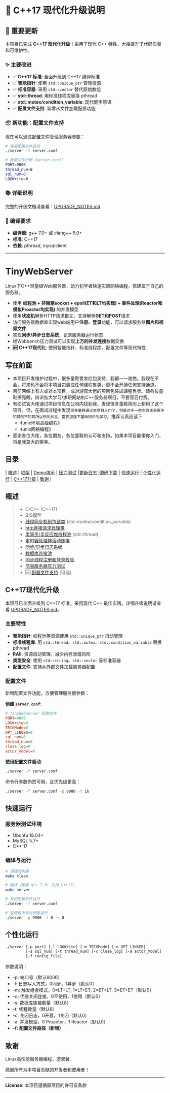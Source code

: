 # 📢 C++17 现代化升级说明

## 🎉 重要更新

本项目已完成 **C++17 现代化升级**！采用了现代 C++ 特性，大幅提升了代码质量和可维护性。

### ✨ 主要改进

- ✅ **C++17 标准**: 全面升级到 C++17 编译标准
- ✅ **智能指针**: 使用 `std::unique_ptr` 管理资源
- ✅ **标准容器**: 采用 `std::vector` 替代原始数组
- ✅ **std::thread**: 用标准线程库替换 pthread
- ✅ **std::mutex/condition_variable**: 现代同步原语
- ✅ **配置文件支持**: 新增从文件加载配置功能

### 📦 新功能：配置文件支持

现在可以通过配置文件管理服务器参数：

```bash
# 使用配置文件启动
./server -f server.conf

# 配置文件示例（server.conf）
PORT=9006
thread_num=8
sql_num=8
LOGWrite=0
```

### 📚 详细说明

完整的升级文档请查看：[UPGRADE_NOTES.md](./UPGRADE_NOTES.md)

### 🔧 编译要求

- **编译器**: g++ 7.0+ 或 clang++ 5.0+
- **标准**: C++17
- **依赖**: pthread, mysqlclient

---

# TinyWebServer

Linux下C++轻量级Web服务器，助力初学者快速实践网络编程，搭建属于自己的服务器。

* 使用 **线程池 + 非阻塞socket + epoll(ET和LT均实现) + 事件处理(Reactor和模拟Proactor均实现)** 的并发模型
* 使用**状态机**解析HTTP请求报文，支持解析**GET和POST**请求
* 访问服务器数据库实现web端用户**注册、登录**功能，可以请求服务器**图片和视频文件**
* 实现**同步/异步日志系统**，记录服务器运行状态
* 经Webbench压力测试可以实现**上万的并发连接**数据交换
* **🆕 C++17现代化**: 使用智能指针、标准线程库、配置文件等现代特性

## 写在前面

* 本项目开发维护过程中，很多童鞋曾发红包支持，我都一一谢绝。我现在不会，将来也不会将本项目包装成任何课程售卖，更不会开通任何支持通道。
* 目前网络上有人或对本项目，或对游双大佬的项目包装成课程售卖。请各位童鞋擦亮眼，辨识各大学习/求职网站的C++服务器项目，不要盲目付费。
* 有面试官大佬通过项目信息在公司内找到我，发现很多童鞋简历上都用了这个项目。但，在面试过程中发现`很多童鞋通过本项目入门了，但是对于一些东西还是属于知其然不知其所以然的状态，需要加强下基础知识的学习`，推荐认真阅读下
    * 《unix环境高级编程》
    * 《unix网络编程》
* 感谢各位大佬，各位朋友，各位童鞋的认可和支持。如果本项目能带你入门，将是我莫大的荣幸。

## 目录

| [概述](#概述) | [框架](#框架) | [Demo演示](#Demo演示) | [压力测试](#压力测试) |[更新日志](#更新日志) |[源码下载](#源码下载) | [快速运行](#快速运行) | [个性化运行](#个性化运行) | [C++17升级](#C++17现代化升级) | [致谢](#致谢) |

## 概述

> * C/C++ (C++17)
> * B/S模型
> * [线程同步机制包装类](https://github.com/qinguoyi/TinyWebServer/tree/master/lock) (std::mutex/condition_variable)
> * [http连接请求处理类](https://github.com/qinguoyi/TinyWebServer/tree/master/http)
> * [半同步/半反应堆线程池](https://github.com/qinguoyi/TinyWebServer/tree/master/threadpool) (std::thread)
> * [定时器处理非活动连接](https://github.com/qinguoyi/TinyWebServer/tree/master/timer)
> * [同步/异步日志系统](https://github.com/qinguoyi/TinyWebServer/tree/master/log)  
> * [数据库连接池](https://github.com/qinguoyi/TinyWebServer/tree/master/CGImysql) 
> * [同步线程注册和登录校验](https://github.com/qinguoyi/TinyWebServer/tree/master/CGImysql) 
> * [简易服务器压力测试](https://github.com/qinguoyi/TinyWebServer/tree/master/test_presure)
> * 🆕 [配置文件支持](#配置文件) (可选)

## C++17现代化升级

本项目已全面升级到 C++17 标准，采用现代 C++ 最佳实践。详细升级说明请查看 [UPGRADE_NOTES.md](./UPGRADE_NOTES.md)。

### 主要特性

- **智能指针**: 线程池等资源使用 `std::unique_ptr` 自动管理
- **标准线程库**: 用 `std::thread`、`std::mutex`、`std::condition_variable` 替换 pthread
- **RAII**: 资源自动管理，减少内存泄漏风险
- **类型安全**: 使用 `std::string`、`std::vector` 等标准容器
- **配置文件**: 支持从外部文件加载服务器配置

### 配置文件

新增配置文件功能，方便管理服务器参数：

**创建 `server.conf`**:
```ini
# TinyWebServer 配置文件
PORT=9006
LOGWrite=0
TRIGMode=0
OPT_LINGER=0
sql_num=8
thread_num=8
close_log=0
actor_model=0
```

**使用配置文件启动**:
```bash
./server -f server.conf
```

命令行参数仍然可用，且优先级更高：
```bash
./server -f server.conf -p 8080 -t 16
```

## 快速运行

### 服务器测试环境
* Ubuntu 18.04+
* MySQL 5.7+
* C++ 17

### 编译与运行
```bash
# 清理旧构建
make clean

# 编译（需要 g++ 7.0+ 支持 C++17）
make server

# 使用配置文件运行
./server -f server.conf

# 或使用命令行参数运行
./server -p 9006 -t 8 -s 8
```

## 个性化运行

```bash
./server [-p port] [-l LOGWrite] [-m TRIGMode] [-o OPT_LINGER] 
         [-s sql_num] [-t thread_num] [-c close_log] [-a actor_model]
         [-f config_file]
```

参数说明：
* -p: 端口号（默认9006）
* -l: 日志写入方式，0同步，1异步（默认0）
* -m: 触发组合模式，0=LT+LT, 1=LT+ET, 2=ET+LT, 3=ET+ET（默认0）
* -o: 优雅关闭连接，0不使用，1使用（默认0）
* -s: 数据库连接数量（默认8）
* -t: 线程数量（默认8）
* -c: 关闭日志，0开启，1关闭（默认0）
* -a: 并发模型，0 Proactor，1 Reactor（默认0）
* **-f: 配置文件路径（新增）**

## 致谢

Linux高性能服务器编程，游双著.

感谢所有为本项目贡献的开发者和使用者！

---

**License**: 本项目遵循原项目的许可证条款
